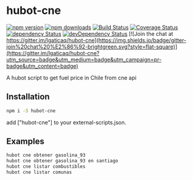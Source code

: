 # hubot-cne

[![npm version](https://img.shields.io/npm/v/hubot-cne.svg?style=flat-square)](https://www.npmjs.com/package/hubot-cne)
[![npm downloads](https://img.shields.io/npm/dm/hubot-cne.svg?style=flat-square)](https://www.npmjs.com/package/hubot-cne)
[![Build Status](https://img.shields.io/travis/lgaticaq/hubot-cne.svg?style=flat-square)](https://travis-ci.org/lgaticaq/hubot-cne)
[![Coverage Status](https://img.shields.io/coveralls/lgaticaq/hubot-cne/master.svg?style=flat-square)](https://coveralls.io/github/lgaticaq/hubot-cne?branch=master)
[![dependency Status](https://img.shields.io/david/lgaticaq/hubot-cne.svg?style=flat-square)](https://david-dm.org/lgaticaq/hubot-cne#info=dependencies)
[![devDependency Status](https://img.shields.io/david/dev/lgaticaq/hubot-cne.svg?style=flat-square)](https://david-dm.org/lgaticaq/hubot-cne#info=devDependencies)
[![Join the chat at https://gitter.im/lgaticaq/hubot-cne](https://img.shields.io/badge/gitter-join%20chat%20%E2%86%92-brightgreen.svg?style=flat-square)](https://gitter.im/lgaticaq/hubot-cne?utm_source=badge&utm_medium=badge&utm_campaign=pr-badge&utm_content=badge)

A hubot script to get fuel price in Chile from cne api

## Installation

```bash
npm i -S hubot-cne
```

add ["hubot-cne"] to your external-scripts.json.

## Examples

```bash
hubot cne obtener gasolina_93
hubot cne obtener gasolina_93 en santiago
hubot cne listar combustibles
hubot cne listar comunas
```
